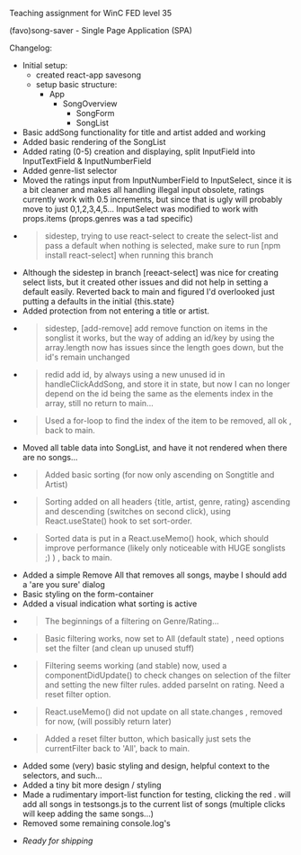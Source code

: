 Teaching assignment for WinC FED level 35

(favo)song-saver - Single Page Application (SPA)

Changelog:

- Initial setup:
  - created react-app savesong
  - setup basic structure:
    - App
      - SongOverview
        - SongForm
        - SongList
- Basic addSong functionality for title and artist added and working
- Added basic rendering of the SongList
- Added rating (0-5) creation and displaying, split InputField into InputTextField & InputNumberField
- Added genre-list selector
- Moved the ratings input from InputNumberField to InputSelect, since it is a bit cleaner and makes all handling illegal input obsolete, ratings currently work with 0.5 increments, but since that is ugly will probably move to just 0,1,2,3,4,5... InputSelect was modified to work with props.items (props.genres was a tad specific)
- > sidestep, trying to use react-select to create the select-list and pass a default when nothing is selected, make sure to run  [npm install react-select] when running this branch
- Although the sidestep in branch [reeact-select] was nice for creating select lists, but it created other issues and did not help in setting a default easily. Reverted back to main and figured I'd overlooked just putting a defaults in the initial {this.state}
- Added protection from not entering a title or artist.
- > sidestep, [add-remove] add remove function on items in the songlist
it works, but the way of adding an id/key by using the array.length now has issues since the length goes down, but the id's remain unchanged
- > redid add id, by always using a new unused id in handleClickAddSong, and store it in state, but now I can no longer depend on the id being the same as the elements index in the array, still no return to main...
- > Used a for-loop to find the index of the item to be removed, all ok , back to main.
- Moved all table data into SongList, and have it not rendered when there are no songs...
- > Added basic sorting (for now only ascending on Songtitle and Artist)
- > Sorting added on all headers {title, artist, genre, rating} ascending and descending (switches on second click), using React.useState() hook to set sort-order.
- > Sorted data is put in a React.useMemo() hook, which should improve performance (likely only noticeable with HUGE songlists ;) ) , back to main.
- Added a simple Remove All that removes all songs, maybe I should add a 'are you sure' dialog
- Basic styling on the form-container
- Added a visual indication what sorting is active
- > The beginnings of a filtering on Genre/Rating...
- > Basic filtering works, now set to All (default state) , need options set the filter (and clean up unused stuff)
- > Filtering seems working (and stable) now, used a componentDidUpdate() to check changes on selection of the filter and setting the new filter rules. added parseInt on rating. Need a reset filter option.
- > React.useMemo() did not update on all state.changes , removed for now, (will possibly return later)
- > Added a reset filter button, which basically just sets the currentFilter back to 'All', back to main.
- Added some (very) basic styling and design, helpful context to the selectors, and such...
- Added a tiny bit more design / styling
- Made a rudimentary import-list function for testing, clicking the red . will add all songs in testsongs.js to the current list of songs (multiple clicks will keep adding the same songs...)
- Removed some remaining console.log's
+ _*Ready for shipping*_